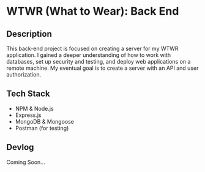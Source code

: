 # WTWR (What to Wear): Back End

## Description

This back-end project is focused on creating a server for my WTWR application. I gained a deeper understanding of how to work with databases, set up security and testing, and deploy web applications on a remote machine. My eventual goal is to create a server with an API and user authorization.

## Tech Stack

- NPM & Node.js
- Express.js
- MongoDB & Mongoose
- Postman (for testing)

## Devlog

Coming Soon...
